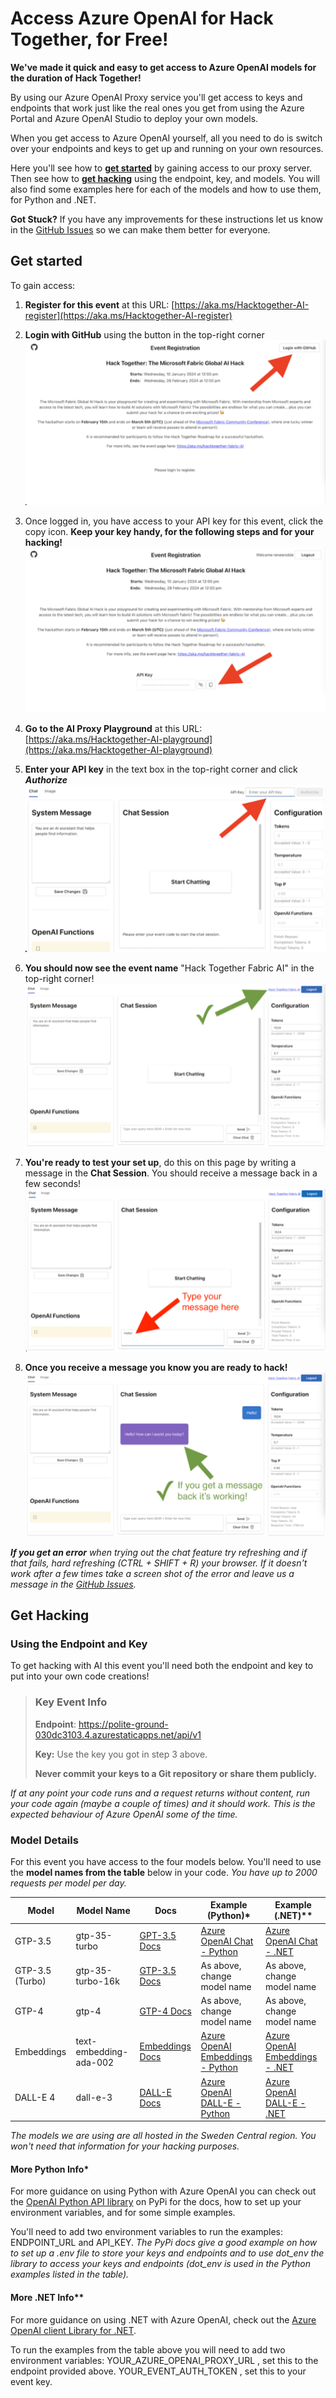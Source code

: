 # Access Azure OpenAI for Hack Together, for Free!

**We've made it quick and easy to get access to Azure OpenAI models for the duration of Hack Together!**

By using our Azure OpenAI Proxy service you'll get access to keys and endpoints that work just like the real ones you get from using the Azure Portal and Azure OpenAI Studio to deploy your own models. 

When you get access to Azure OpenAI yourself, all you need to do is switch over your endpoints and keys to get up and running on your own resources.

Here you'll see how to **[get started](#get-started)** by gaining access to our proxy server. Then see how to **[get hacking](#get-hacking)** using the endpoint, key, and models. You will also find some examples here for each of the models and how to use them, for Python and .NET. 

**Got Stuck?** If you have any improvements for these instructions let us know in the [GitHub Issues](https://aka.ms/fabric-hack24-issues) so we can make them better for everyone.

## Get started
To gain access:

1. **Register for this event** at this URL: [https://aka.ms/Hacktogether-AI-register](https://aka.ms/Hacktogether-AI-register) 

2. **Login with GitHub** using the button in the top-right corner
![Screenshot of registration page with arrow pointing to top right corner.](images/proxy1.png  "Click login with GitHub")

3. Once logged in, you have access to your API key for this event, click the copy icon. **Keep your key handy, for the following steps and for your hacking!**  
![Screenshot of proxy site page with arrow pointing to the copy button next to API Key.](images/proxy2.png "Click the copy button to copy your key")

4. **Go to the AI Proxy Playground** at this URL: [https://aka.ms/Hacktogether-AI-playground](https://aka.ms/Hacktogether-AI-playground)


5. **Enter your API key** in the text box in the top-right corner and click ***Authorize***
![Screenshot of proxy playground page with arrow pointing to API text entry field and authorize button.](images/proxy3.png "Enter your key and hit 'Authorize'")

6. **You should now see the event name** "Hack Together Fabric AI" in the top-right corner!
![Screenshot of proxy playground page with a tick and an arrow pointing to the event name "Hack Together Fabric AI" that appears once you have succesfully entered a key for the event.](images/proxy4.png "When you see the event name you have succesfully entered your key")

7. **You're ready to test your set up**, do this on this page by writing a message in the **Chat Session**. You should receive a message back in a few seconds!
![Screenshot of proxy playground page with an arrow pointing to the input field, where the message /Hello" has been writen.](images/proxy5.png "Test the service using the Chat feature by writing a message")

8. **Once you receive a message you know you are ready to hack!**
![Screenshot of proxy playground where the AI has responded with a message that says "Hello! How can I assist you today?".](images/proxy6.png "When you receive a response you are ready to hack!")

***If you get an error** when trying out the chat feature try refreshing and if that fails, hard refreshing (CTRL + SHIFT + R) your browser. If it doesn't work after a few times take a screen shot of the error and leave us a message in the [GitHub Issues](https://aka.ms/fabric-hack24-issues).*


## Get Hacking 
### Using the Endpoint and Key
To get hacking with AI this event you'll need both the endpoint and key to put into your own code creations! 

> ### Key Event Info
> **Endpoint**: https://polite-ground-030dc3103.4.azurestaticapps.net/api/v1
>
> **Key:** Use the key you got in step 3 above.
> 
> **Never commit your keys to a Git repository or share them publicly.**


*If at any point your code runs and a request returns without content, run your code again (maybe a couple of times) and it should work. This is the expected behaviour of Azure OpenAI some of the time.*


### Model Details
For this event you have access to the four models below. You'll need to use the **model names from the table** below in your code. 
*You have up to 2000 requests per model per day.*

| Model  | Model Name  | Docs | Example (Python)*| Example (.NET)** |
|---|---|---|---|---|
| GTP-3.5  |  gtp-35-turbo | [GPT-3.5 Docs](https://aka.ms/fabric-hack24-python-docs-gtp35) | [Azure OpenAI Chat - Python ](https://aka.ms/fabric-hack24-python-eg-chat) | [Azure OpenAI Chat - .NET ](https://aka.ms/fabric-hack24-dotnet-eg-chat) | 
| GTP-3.5 (Turbo) |  gtp-35-turbo-16k | [GTP-3.5 Docs](https://aka.ms/fabric-hack24-python-docs-gtp35) | As above, change model name | As above, change model name | 
| GTP-4 |  gtp-4 | [GTP-4 Docs](https://aka.ms/fabric-hack24-python-docs-gtp4) | As above, change model name | As above, change model name |
| Embeddings |  text-embedding-ada-002 | [Embeddings Docs](https://aka.ms/fabric-hack24-python-docs-embeddings) | [Azure OpenAI Embeddings - Python ](https://aka.ms/fabric-hack24-python-eg-embeddings) | [Azure OpenAI Embeddings - .NET ](https://aka.ms/fabric-hack24-dotnet-eg-embeddings) |
| DALL-E 4 |  dall-e-3 | [DALL-E Docs](https://aka.ms/fabric-hack24-python-docs-dalle) | [Azure OpenAI DALL-E - Python ](https://aka.ms/fabric-hack24-python-eg-dalle) | [Azure OpenAI DALL-E - .NET ](https://aka.ms/fabric-hack24-dotnet-eg-dalle) |

*The models we are using are all hosted in the Sweden Central region. You won't need that information for your hacking purposes.*

#### More Python Info*
For more guidance on using Python with Azure OpenAI you can check out the [OpenAI Python API library](https://aka.ms/fabric-hack24-python) on PyPi for the docs, how to set up your environment variables, and for some simple examples. 

You'll need to add two environment variables to run the examples: ENDPOINT_URL and API_KEY. *The PyPi docs give a good example on how to set up a .env file to store your keys and endpoints and to use dot_env the library to access your keys and endpoints (dot_env is used in the Python examples listed in the table).*

#### More .NET Info**
For more guidance on using .NET with Azure OpenAI, check out the [Azure OpenAI client Library for .NET](https://aka.ms/fabric-hack24-dotnet). 

To run the examples from the table above you will need to add two environment variables:
YOUR_AZURE_OPENAI_PROXY_URL , set this to the endpoint provided above. 
YOUR_EVENT_AUTH_TOKEN , set this to your event key.

